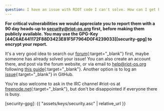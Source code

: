 ```yaml
---
question: I have an issue with RIOT code I can't solve. How can I get help?
---
```


**For critical vulnerabilities we would appreciate you to report them with a 90
day heads-up to [security@riot-os.org](mailto:security@riot-os.org) first,
before making them publicly available. You may use the GPG-Key
[44C6AE441172F88D3423E81F5F7964D0F4239033][security-gpg] to encrypt your report.**

It's a very good idea to search our
[forum](https://forum.riot-os.org){:target="_blank"} first, maybe someone has
already solved your issue! You can also create an account there, and post via
the forum website, or via email to [help@riot-os.org](mailto:help@riot-os.org)
following
[this guide](https://forum.riot-os.org/t/riot-forum-as-a-mailing-list/46){:target="_blank"}.
Another option is to log an
[issue](https://github.com/RIOT-OS/RIOT/issues/new/choose){:target="_blank"} in
GitHub.

You're also welcome to ask in the IRC channel #riot-os at
[freenode.net](http://webchat.freenode.net){:target="_blank"}, but don't be
disappointed if everyone there is busy.

[security-gpg]: {{ "assets/keys/security.asc" | relative_url }}
